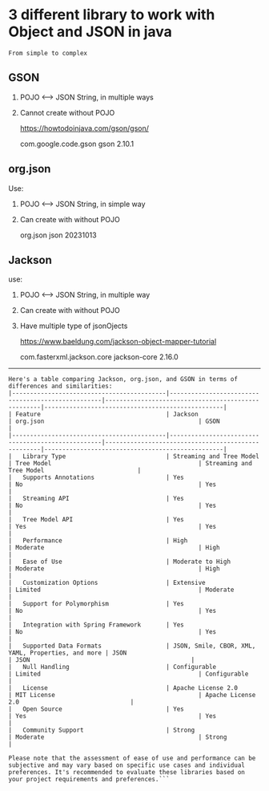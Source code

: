 # 3 different library to work with Object and JSON in java
	From simple to complex

## GSON
1. POJO <--> JSON String, in multiple ways
2. Cannot create without POJO

	https://howtodoinjava.com/gson/gson/
	<!-- https://mvnrepository.com/artifact/com.google.code.gson/gson -->
	<dependency>
		<groupId>com.google.code.gson</groupId>
		<artifactId>gson</artifactId>
		<version>2.10.1</version>
	</dependency>

## org.json
Use: 
1. POJO <--> JSON String, in simple way
2. Can create with without POJO
	
	<!-- https://mvnrepository.com/artifact/org.json/json -->
	<dependency>
	    <groupId>org.json</groupId>
	    <artifactId>json</artifactId>
	    <version>20231013</version>
	</dependency>


## Jackson
use: 
1. POJO <--> JSON String, in multiple way
2. Can create with without POJO
3. Have multiple type of jsonOjects

	https://www.baeldung.com/jackson-object-mapper-tutorial
	<!-- https://mvnrepository.com/artifact/com.fasterxml.jackson.core/jackson-core -->
	<dependency>
		<groupId>com.fasterxml.jackson.core</groupId>
		<artifactId>jackson-core</artifactId>
		<version>2.16.0</version>
	</dependency>
	
	
	
	
	
---
```
Here's a table comparing Jackson, org.json, and GSON in terms of differences and similarities:
|-------------------------------------------|---------------------------------------------------|----------------------------------------------------|--------------------------------------------------|
| Feature                                   | Jackson                                           | org.json                                           | GSON                                            |
|-------------------------------------------|---------------------------------------------------|----------------------------------------------------|--------------------------------------------------|
|   Library Type                            | Streaming and Tree Model                          | Tree Model                                         | Streaming and Tree Model                          |
|   Supports Annotations                    | Yes                                               | No                                                 | Yes                                              |
|   Streaming API                           | Yes                                               | No                                                 | Yes                                              |
|   Tree Model API                          | Yes                                               | Yes                                                | Yes                                              |
|   Performance                             | High                                              | Moderate                                           | High                                             |
|   Ease of Use                             | Moderate to High                                  | Moderate                                           | High                                             |
|   Customization Options                   | Extensive                                         | Limited                                            | Moderate                                         |
|   Support for Polymorphism                | Yes                                               | No                                                 | Yes                                              |
|   Integration with Spring Framework       | Yes                                               | No                                                 | Yes                                              |
|   Supported Data Formats                  | JSON, Smile, CBOR, XML, YAML, Properties, and more | JSON                                               | JSON                                             |
|   Null Handling                           | Configurable                                      | Limited                                            | Configurable                                      |
|   License                                 | Apache License 2.0                                | MIT License                                        | Apache License 2.0                               |
|   Open Source                             | Yes                                               | Yes                                                | Yes                                              |
|   Community Support                       | Strong                                            | Moderate                                           | Strong                                           |

Please note that the assessment of ease of use and performance can be subjective and may vary based on specific use cases and individual preferences. It's recommended to evaluate these libraries based on your project requirements and preferences.```